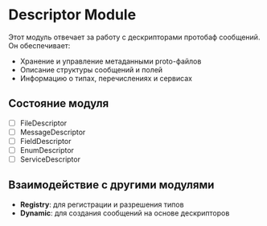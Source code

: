 # Descriptor Module

Этот модуль отвечает за работу с дескрипторами протобаф сообщений. Он обеспечивает:

- Хранение и управление метаданными proto-файлов
- Описание структуры сообщений и полей
- Информацию о типах, перечислениях и сервисах

## Состояние модуля

- [ ] FileDescriptor
- [ ] MessageDescriptor
- [ ] FieldDescriptor
- [ ] EnumDescriptor
- [ ] ServiceDescriptor

## Взаимодействие с другими модулями

- **Registry**: для регистрации и разрешения типов
- **Dynamic**: для создания сообщений на основе дескрипторов
